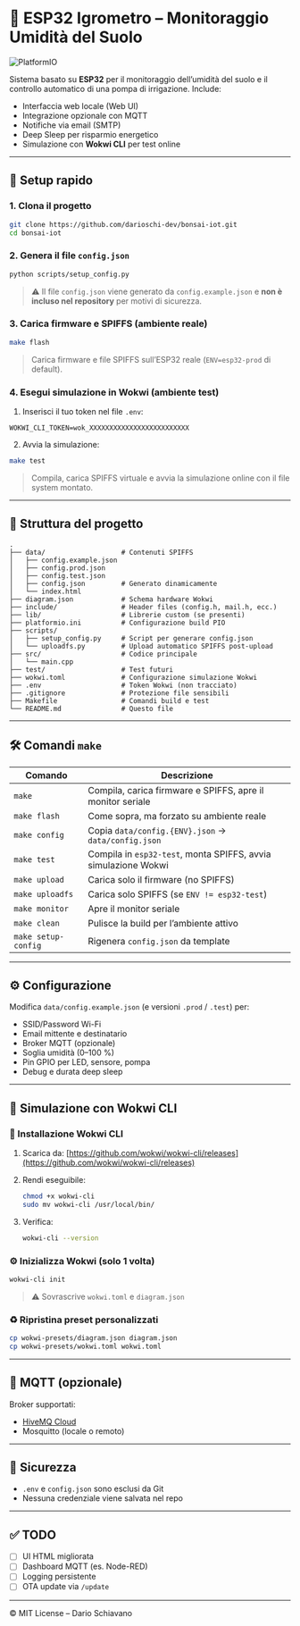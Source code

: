 # 🌱 ESP32 Igrometro – Monitoraggio Umidità del Suolo

![PlatformIO](https://img.shields.io/badge/platformio-ready-orange?logo=platformio)

Sistema basato su **ESP32** per il monitoraggio dell’umidità del suolo e il controllo automatico di una pompa di irrigazione. Include:

* Interfaccia web locale (Web UI)
* Integrazione opzionale con MQTT
* Notifiche via email (SMTP)
* Deep Sleep per risparmio energetico
* Simulazione con **Wokwi CLI** per test online

---

## 🚀 Setup rapido

### 1. Clona il progetto

```bash
git clone https://github.com/darioschi-dev/bonsai-iot.git
cd bonsai-iot
```

### 2. Genera il file `config.json`

```bash
python scripts/setup_config.py
```

> ⚠️ Il file `config.json` viene generato da `config.example.json` e **non è incluso nel repository** per motivi di sicurezza.

### 3. Carica firmware e SPIFFS (ambiente reale)

```bash
make flash
```

> Carica firmware e file SPIFFS sull’ESP32 reale (`ENV=esp32-prod` di default).

### 4. Esegui simulazione in Wokwi (ambiente test)

1. Inserisci il tuo token nel file `.env`:

```env
WOKWI_CLI_TOKEN=wok_XXXXXXXXXXXXXXXXXXXXXXXXX
```

2. Avvia la simulazione:

```bash
make test
```

> Compila, carica SPIFFS virtuale e avvia la simulazione online con il file system montato.

---

## 📁 Struttura del progetto

```
.
├── data/                   # Contenuti SPIFFS
│   ├── config.example.json
│   ├── config.prod.json
│   ├── config.test.json
│   ├── config.json         # Generato dinamicamente
│   └── index.html
├── diagram.json            # Schema hardware Wokwi
├── include/                # Header files (config.h, mail.h, ecc.)
├── lib/                    # Librerie custom (se presenti)
├── platformio.ini          # Configurazione build PIO
├── scripts/
│   ├── setup_config.py     # Script per generare config.json
│   └── uploadfs.py         # Upload automatico SPIFFS post-upload
├── src/                    # Codice principale
│   └── main.cpp
├── test/                   # Test futuri
├── wokwi.toml              # Configurazione simulazione Wokwi
├── .env                    # Token Wokwi (non tracciato)
├── .gitignore              # Protezione file sensibili
├── Makefile                # Comandi build e test
└── README.md               # Questo file
```

---

## 🛠️ Comandi `make`

| Comando        | Descrizione |
|----------------|-------------|
| `make`         | Compila, carica firmware e SPIFFS, apre il monitor seriale |
| `make flash`   | Come sopra, ma forzato su ambiente reale |
| `make config`  | Copia `data/config.{ENV}.json` → `data/config.json` |
| `make test`    | Compila in `esp32-test`, monta SPIFFS, avvia simulazione Wokwi |
| `make upload`  | Carica solo il firmware (no SPIFFS) |
| `make uploadfs`| Carica solo SPIFFS (se `ENV != esp32-test`) |
| `make monitor` | Apre il monitor seriale |
| `make clean`   | Pulisce la build per l’ambiente attivo |
| `make setup-config` | Rigenera `config.json` da template |

---

## ⚙️ Configurazione

Modifica `data/config.example.json` (e versioni `.prod` / `.test`) per:

* SSID/Password Wi-Fi
* Email mittente e destinatario
* Broker MQTT (opzionale)
* Soglia umidità (0–100 %)
* Pin GPIO per LED, sensore, pompa
* Debug e durata deep sleep

---

## 🧪 Simulazione con Wokwi CLI

### 🧰 Installazione Wokwi CLI

1. Scarica da: [https://github.com/wokwi/wokwi-cli/releases](https://github.com/wokwi/wokwi-cli/releases)
2. Rendi eseguibile:

   ```bash
   chmod +x wokwi-cli
   sudo mv wokwi-cli /usr/local/bin/
   ```

3. Verifica:

   ```bash
   wokwi-cli --version
   ```

### ⚙️ Inizializza Wokwi (solo 1 volta)

```bash
wokwi-cli init
```

> ⚠️ Sovrascrive `wokwi.toml` e `diagram.json`

### ♻️ Ripristina preset personalizzati

```bash
cp wokwi-presets/diagram.json diagram.json
cp wokwi-presets/wokwi.toml wokwi.toml
```

---

## 📡 MQTT (opzionale)

Broker supportati:

- [HiveMQ Cloud](https://console.hivemq.cloud/)
- Mosquitto (locale o remoto)

---

## 🔐 Sicurezza

* `.env` e `config.json` sono esclusi da Git
* Nessuna credenziale viene salvata nel repo

---

## ✅ TODO

* [ ] UI HTML migliorata
* [ ] Dashboard MQTT (es. Node-RED)
* [ ] Logging persistente
* [ ] OTA update via `/update`

---

© MIT License – Dario Schiavano
